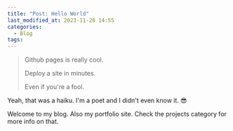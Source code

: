 ```yaml
---
title: "Post: Hello World"
last_modified_at: 2023-11-28 14:55
categories:
  - Blog
tags: 
---
```


> Github pages is really cool.
> 
> Deploy a site in minutes.
> 
> Even if you're a fool.

Yeah, that was a haiku. I'm a poet and I didn't even know it. 
😎

Welcome to my blog. Also my portfolio site. Check the projects category for more info on that.
